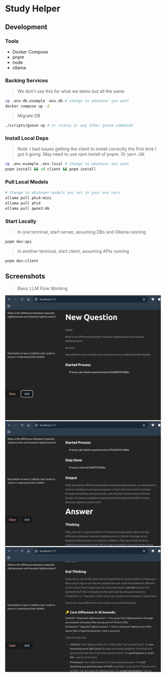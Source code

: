 # Study Helper

## Development

### Tools

- Docker Compose
- pnpm
- node
- ollama

### Backing Services

> We don't use this for what we demo but all the same

```sh
cp .env-db.example .env.db # change to whatever you want
docker compose up -d
```

> Migrate DB

```sh
./scripts/goose up # or status or any other goose commands
```

### Install Local Deps

> Note: I had issues getting the client to install correctly
> the first time I got it going. May need to use npm install
> of pnpm. Or yarn. idk

```sh
cp .env.example .env.local # change to whatever you want
pnpm install && cd client && pnpm install
```

### Pull Local Models

```sh
# Change to whatever models you set in your env vars
ollama pull phi4-mini
ollama pull phi4
ollama pull qwne3:4b
```

### Start Locally

> In one terminal, start server, assuming DBs and Ollama running

```sh
pnpm dev:api
```

> In another terminal, start client, assuming APIs running

```sh
pnpm dev:client
```

## Screenshots

> Basic LLM Flow Working

![Basic Steps](./artifacts/imgs/steps.png)
![Step Output](./artifacts/imgs/steps-output.png)
![Basic Thinking and Response](./artifacts/imgs/after-thinking.png)
